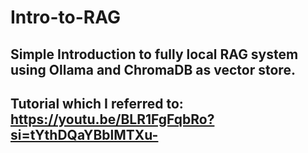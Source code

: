 # Intro-to-RAG

## Simple Introduction to fully local RAG system using Ollama and ChromaDB as vector store.
## Tutorial which I referred to: https://youtu.be/BLR1FgFqbRo?si=tYthDQaYBblMTXu-
